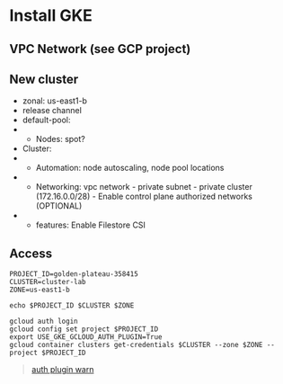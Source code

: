 # Install GKE
## VPC Network (see GCP project)

## New cluster
- zonal: us-east1-b
- release channel
- default-pool:
- - Nodes: spot?
- Cluster:
- - Automation: node autoscaling, node pool locations
- - Networking: vpc network - private subnet - private cluster (172.16.0.0/28) - Enable control plane authorized networks (OPTIONAL)
- - features: Enable Filestore CSI
## Access

```vim
PROJECT_ID=golden-plateau-358415
CLUSTER=cluster-lab
ZONE=us-east1-b

echo $PROJECT_ID $CLUSTER $ZONE

gcloud auth login
gcloud config set project $PROJECT_ID
export USE_GKE_GCLOUD_AUTH_PLUGIN=True
gcloud container clusters get-credentials $CLUSTER --zone $ZONE --project $PROJECT_ID
```

> [auth plugin warn](https://stackoverflow.com/questions/72274548/how-to-remove-warning-in-kubectl-with-gcp-auth-plugin)

